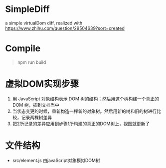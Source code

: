 # SimpleDiff
a simple virtualDom diff, realized with https://www.zhihu.com/question/29504639?sort=created

# Compile
> npm run build

# 虚拟DOM实现步骤
1. 用 JavaScript 对象结构表示 DOM 树的结构；然后用这个树构建一个真正的 DOM 树，插到文档当中
2. 当状态变更的时候，重新构造一棵新的对象树。然后用新的树和旧的树进行比较，记录两棵树差异
3. 把2所记录的差异应用到步骤1所构建的真正的DOM树上，视图就更新了

# 文件结构
+ src/element.js 由javaScript对象模拟DOM树